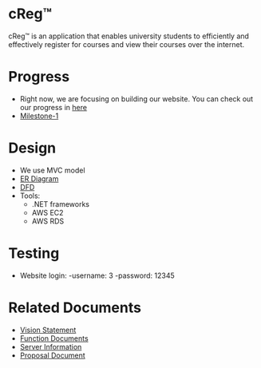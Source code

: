 # cReg™
cReg™ is an application that enables university students to efficiently and effectively register for courses and view their courses over the internet.

# Progress
- Right now, we are focusing on building our website. You can check out our progress in [here](https://github.com/MQuizzle/Gr8Group/projects/1)
- [Milestone-1](https://github.com/MQuizzle/Gr8Group/milestone/1)

# Design
- We use MVC model
- [ER Diagram](https://github.com/MQuizzle/Gr8Group/blob/master/Documents/entity%20diagram.PNG)
- [DFD](https://github.com/MQuizzle/Gr8Group/blob/master/Documents/DFD.png)
- Tools:
  - .NET frameworks
  - AWS EC2
  - AWS RDS

# Testing
- Website login:
  -username: 3
  -password: 12345
# Related Documents
- [Vision Statement](https://github.com/MQuizzle/Gr8Group/blob/master/Documents/Vision-Statement.md)
- [Function Documents](https://github.com/MQuizzle/Gr8Group/blob/master/Documents/FunctionDoc.md)
- [Server Information](https://github.com/MQuizzle/Gr8Group/blob/master/Documents/Server-README.md)
- [Proposal Document](https://github.com/MQuizzle/Gr8Group/blob/master/Documents/Proposal%20Document.pdf)
